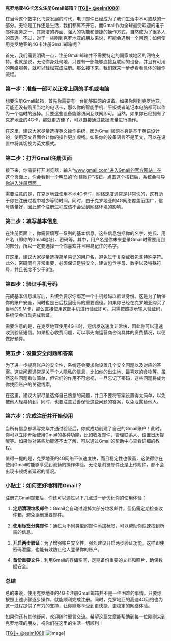 **克罗地亚4G卡怎么注册Gmail邮箱？[[TG💪+ @esim1088](https://t.me/s/esim1088)]**

在当今这个数字化飞速发展的时代，电子邮件已经成为了我们生活中不可或缺的一部分。无论是工作还是生活，我们都离不开它。而Gmail作为全球最受欢迎的电子邮件服务之一，其简洁的界面、强大的功能和便捷的操作方式，自然成为了很多人的首选。不过，对于一些刚到克罗地亚的朋友来说，可能会遇到一个问题：如何使用克罗地亚的4G卡注册Gmail邮箱呢？

首先，我们需要明确一点，注册Gmail邮箱并不需要特定的国家或地区的网络支持。也就是说，无论你身处何地，只要有一部能够连接互联网的设备，并且有可用的网络服务，就可以轻松完成注册。那么接下来，我们就来一步步看看具体的操作流程。

### **第一步：准备一部可以正常上网的手机或电脑**

想要注册Gmail邮箱，首先你需要有一台能够联网的设备。如果你刚到克罗地亚，可能还没有购买当地的电话卡，那么你的智能手机、平板或者笔记本电脑都可以作为一个临时的选择。只要这些设备能够访问互联网即可。当然，如果你已经拥有了克罗地亚的4G卡，那就更方便了，可以直接通过数据流量进行操作。

在这里，建议大家尽量选择英文操作系统，因为Gmail官网本身是基于英语设计的，使用英文界面会让你的操作更加顺畅。如果你的设备语言不是英文，可以在设置中将其切换为英文模式。

### **第二步：打开Gmail注册页面**

接下来，你需要打开浏览器，输入“www.gmail.com”进入Gmail的官方网站。在这个页面上，你会看到一个明显的“创建账户”按钮。点击这个按钮后，系统会引导你进入注册页面。

需要注意的是，在克罗地亚使用本地4G卡时，网络速度通常是非常快的，这有助于你在注册过程中减少等待时间。同时，由于克罗地亚的4G网络覆盖范围广，信号质量好，因此整个注册过程应该不会受到网络环境的影响。

### **第三步：填写基本信息**

在注册页面上，你需要填写一系列的基本信息。这些信息包括你的名字、姓氏、用户名（即你的Gmail地址）、密码等。其中，用户名是你未来登录Gmail时需要用到的部分，所以一定要选择一个你喜欢并且容易记住的名字。

在这里，建议大家尽量选择简单易记的用户名，避免过于复杂或者包含特殊字符。此外，密码同样非常重要，必须保证足够安全，建议包含字母、数字以及特殊符号，并且长度不少于8位。

### **第四步：验证手机号码**

完成基本信息填写后，系统会要求你绑定一个手机号码以验证身份。这是为了确保你的账户安全，同时也是日后找回密码的重要途径。如果你已经在克罗地亚购买了当地的SIM卡，那么直接使用这部手机进行验证即可。只需按照提示输入验证码，系统便会自动完成验证。

需要注意的是，在克罗地亚使用4G卡时，短信发送速度非常快，因此你可以迅速收到验证短信。如果担心收费问题，可以事先向运营商咨询具体的资费情况，以便做好预算。

### **第五步：设置安全问题和答案**

为了进一步提高账户的安全性，系统还会要求你设置几个安全问题以及对应的答案。这些问题通常是关于个人隐私的信息，比如你的出生地、最喜欢的食物等。虽然这些问题看似简单，但它们的作用不可忽视，一旦忘记了密码，这些问题将成为你找回账户的关键线索。

在这里，建议大家尽量选择自己熟悉的问题，并且不要将答案设置得太简单，以免被他人轻易猜到。同时，也要注意妥善保管这些问题的答案，以免泄露给他人。

### **第六步：完成注册并开始使用**

当所有信息都填写完毕并通过验证后，你就成功创建了自己的Gmail账户！此时，你可以立即开始使用Gmail的各种功能，比如收发邮件、管理联系人、设置日历提醒等。如果你对某些功能还不太了解，可以通过Gmail的帮助中心查看详细的教程。

值得一提的是，克罗地亚的4G网络不仅速度快，而且稳定性也很高，这使得你在使用Gmail时能够享受到流畅的操作体验。无论是浏览邮件还是上传附件，都不会出现卡顿或者延迟的情况。

### **小贴士：如何更好地利用Gmail？**

注册完Gmail邮箱后，你还可以通过以下几点进一步优化你的使用体验：

1. **定期清理垃圾邮件**：Gmail会自动过滤掉大部分垃圾邮件，但仍需定期检查收件箱，避免误删重要邮件。
   
2. **使用标签分类邮件**：通过为不同类型的邮件添加标签，可以帮助你快速找到所需的信息。
   
3. **开启两步验证**：为了增强账户安全性，强烈建议开启两步验证功能。这样即使密码泄露，也能有效防止他人登录你的账户。

4. **备份重要文件**：利用Gmail的存储空间，定期备份重要的文档和照片，确保数据安全。

### **总结**

总的来说，使用克罗地亚的4G卡注册Gmail邮箱并不是一件困难的事情。只要你按照上述步骤逐步操作，就能顺利完成注册。同时，克罗地亚的高速4G网络也为这一过程提供了有力的支持，让你能够享受到更快捷、更稳定的网络体验。

如果你还有其他疑问，欢迎随时留言交流。希望这篇文章能帮助到每一位刚刚来到克罗地亚的朋友，祝你们在这里的生活一切顺利！

[[TG💪+ @esim1088](https://t.me/s/esim1088) ![Image](https://i.postimg.cc/4NQfJmqS/Snipaste-2025-05-13-00-14-12.png)]